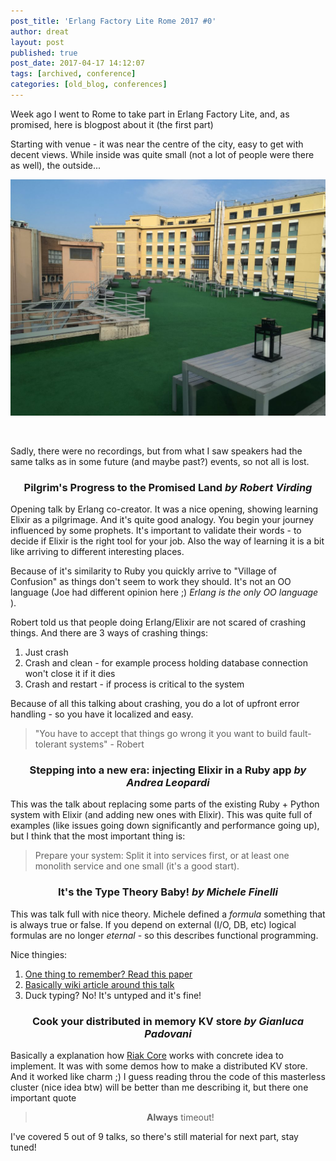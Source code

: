```yaml
---
post_title: 'Erlang Factory Lite Rome 2017 #0'
author: dreat
layout: post
published: true
post_date: 2017-04-17 14:12:07
tags: [archived, conference]
categories: [old_blog, conferences]
---
```

Week ago I went to Rome to take part in Erlang Factory Lite, and, as promised, here is blogpost about it (the first part)

Starting with venue - it was near the centre of the city, easy to get with decent views. While inside was quite small (not a lot of people were there as well), the outside...

![What a place to take a break!](/images/eflr2017-0.jpg)

&nbsp;

Sadly, there were no recordings, but from what I saw speakers had the same talks as in some future (and maybe past?) events, so not all is lost.
<h3 style="text-align: center;">Pilgrim's Progress to the Promised Land <em>by Robert Virding</em></h3>
Opening talk by Erlang co-creator. It was a nice opening, showing learning Elixir as a pilgrimage. And it's quite good analogy. You begin your journey influenced by some prophets. It's important to validate their words - to decide if Elixir is the right tool for your job. Also the way of learning it is a bit like arriving to different interesting places.

Because of it's similarity to Ruby you quickly arrive to "Village of Confusion" as things don't seem to work they should. It's not an OO language (Joe had different opinion here ;) <em>Erlang is the only OO language</em> ).

Robert told us that people doing Erlang/Elixir are not scared of crashing things. And there are 3 ways of crashing things:
<ol>
 	<li>Just crash</li>
 	<li>Crash and clean - for example process holding database connection won't close it if it dies</li>
 	<li>Crash and restart - if process is critical to the system</li>
</ol>
Because of all this talking about crashing, you do a lot of upfront error handling - so you have it localized and easy.
<blockquote>"You have to accept that things go wrong it you want to build fault-tolerant systems" - Robert</blockquote>
<h3 style="text-align: center;">Stepping into a new era: injecting Elixir in a Ruby app <em>by <span class="modal_speaker_name">Andrea Leopardi</span></em></h3>
This was the talk about replacing some parts of the existing Ruby + Python system with Elixir (and adding new ones with Elixir). This was quite full of examples (like issues going down significantly and performance going up), but I think that the most important thing is:
<blockquote>Prepare your system: Split it into services first, or at least one monolith service and one small (it's a good start).</blockquote>
<h3 class="talk-title" style="text-align: center;">It's the Type Theory Baby! <em>by <span class="modal_speaker_name">Michele Finelli</span></em></h3>
This was talk full with nice theory. Michele defined a <em>formula </em>something that is always true or false. If you depend on external (I/O, DB, etc) logical formulas are no longer <em>eternal</em> - so this describes functional programming.

Nice thingies:
<ol>
 	<li><a href="https://homepages.inf.ed.ac.uk/wadler/papers/propositions-as-types/propositions-as-types.pdf" target="_blank">One thing to remember? Read this paper</a></li>
 	<li><a href="https://en.wikipedia.org/wiki/Curry%E2%80%93Howard_correspondence">Basically wiki article around this talk</a></li>
 	<li>Duck typing? No! It's untyped and it's fine!</li>
</ol>
<h3 style="text-align: center;">Cook your distributed in memory KV store <em>by Gianluca Padovani</em></h3>
Basically a explanation how <a href="https://github.com/basho/riak_core">Riak Core</a> works with concrete idea to implement. It was with some demos how to make a distributed KV store. And it worked like charm ;) I guess reading throu the code of this masterless cluster (nice idea btw) will be better than me describing it, but there one important quote
<blockquote>
<p style="text-align: center;"><strong>Always</strong> timeout!</p>
</blockquote>
<p style="text-align: left;">I've covered 5 out of 9 talks, so there's still material for next part, stay tuned!</p>
